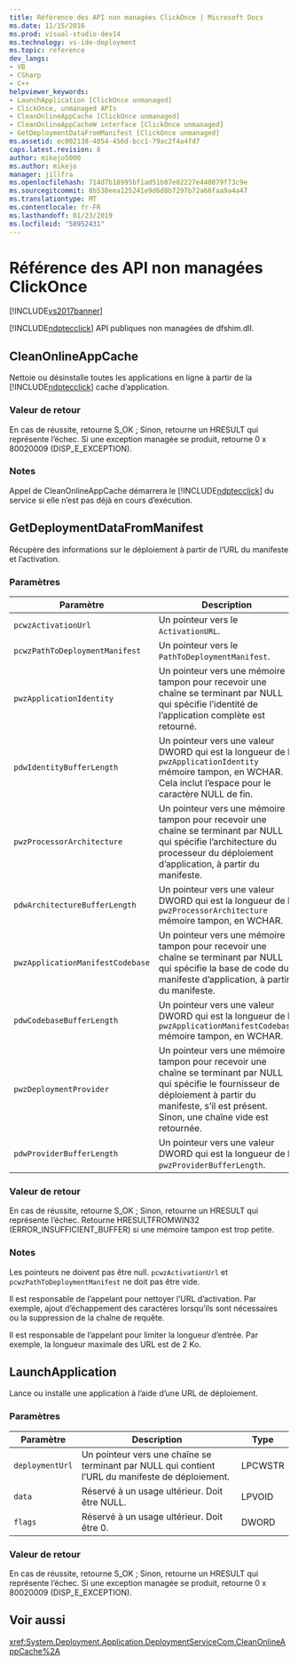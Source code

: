 ```yaml
---
title: Référence des API non managées ClickOnce | Microsoft Docs
ms.date: 11/15/2016
ms.prod: visual-studio-dev14
ms.technology: vs-ide-deployment
ms.topic: reference
dev_langs:
- VB
- CSharp
- C++
helpviewer_keywords:
- LaunchApplication [ClickOnce unmanaged]
- ClickOnce, unmanaged APIs
- CleanOnlineAppCache [ClickOnce unmanaged]
- CleanOnlineAppCacheW interface [ClickOnce unmanaged]
- GetDeploymentDataFromManifest [ClickOnce unmanaged]
ms.assetid: ec002138-4054-456d-bcc1-79ac2f4a4fd7
caps.latest.revision: 8
author: mikejo5000
ms.author: mikejo
manager: jillfra
ms.openlocfilehash: 714d7b18995bf1ad51b07e02227e440879f73c9e
ms.sourcegitcommit: 8b538eea125241e9d6d8b7297b72a66faa9a4a47
ms.translationtype: MT
ms.contentlocale: fr-FR
ms.lasthandoff: 01/23/2019
ms.locfileid: "58952431"
---
```

# <a name="clickonce-unmanaged-api-reference"></a>Référence des API non managées ClickOnce
[!INCLUDE[vs2017banner](../includes/vs2017banner.md)]

[!INCLUDE[ndptecclick](../includes/ndptecclick-md.md)] API publiques non managées de dfshim.dll.  
  
## <a name="cleanonlineappcache"></a>CleanOnlineAppCache  
 Nettoie ou désinstalle toutes les applications en ligne à partir de la [!INCLUDE[ndptecclick](../includes/ndptecclick-md.md)] cache d’application.  
  
### <a name="return-value"></a>Valeur de retour  
 En cas de réussite, retourne S_OK ; Sinon, retourne un HRESULT qui représente l’échec. Si une exception managée se produit, retourne 0 x 80020009 (DISP_E_EXCEPTION).  
  
### <a name="remarks"></a>Notes  
 Appel de CleanOnlineAppCache démarrera le [!INCLUDE[ndptecclick](../includes/ndptecclick-md.md)] du service si elle n’est pas déjà en cours d’exécution.  
  
## <a name="getdeploymentdatafrommanifest"></a>GetDeploymentDataFromManifest  
 Récupère des informations sur le déploiement à partir de l’URL du manifeste et l’activation.  
  
### <a name="parameters"></a>Paramètres  
  
|Paramètre|Description|Type|  
|---------------|-----------------|----------|  
|`pcwzActivationUrl`|Un pointeur vers le `ActivationURL`.|LPCWSTR|  
|`pcwzPathToDeploymentManifest`|Un pointeur vers le `PathToDeploymentManifest`.|LPCWSTR|  
|`pwzApplicationIdentity`|Un pointeur vers une mémoire tampon pour recevoir une chaîne se terminant par NULL qui spécifie l’identité de l’application complète est retourné.|LPWSTR|  
|`pdwIdentityBufferLength`|Un pointeur vers une valeur DWORD qui est la longueur de la `pwzApplicationIdentity` mémoire tampon, en WCHAR. Cela inclut l’espace pour le caractère NULL de fin.|LPDWORD|  
|`pwzProcessorArchitecture`|Un pointeur vers une mémoire tampon pour recevoir une chaîne se terminant par NULL qui spécifie l’architecture du processeur du déploiement d’application, à partir du manifeste.|LPWSTR|  
|`pdwArchitectureBufferLength`|Un pointeur vers une valeur DWORD qui est la longueur de la `pwzProcessorArchitecture` mémoire tampon, en WCHAR.|LPDWORD|  
|`pwzApplicationManifestCodebase`|Un pointeur vers une mémoire tampon pour recevoir une chaîne se terminant par NULL qui spécifie la base de code du manifeste d’application, à partir du manifeste.|LPWSTR|  
|`pdwCodebaseBufferLength`|Un pointeur vers une valeur DWORD qui est la longueur de la `pwzApplicationManifestCodebase` mémoire tampon, en WCHAR.|LPDWORD|  
|`pwzDeploymentProvider`|Un pointeur vers une mémoire tampon pour recevoir une chaîne se terminant par NULL qui spécifie le fournisseur de déploiement à partir du manifeste, s’il est présent. Sinon, une chaîne vide est retournée.|LPWSTR|  
|`pdwProviderBufferLength`|Un pointeur vers une valeur DWORD qui est la longueur de la `pwzProviderBufferLength`.|LPDWORD|  
  
### <a name="return-value"></a>Valeur de retour  
 En cas de réussite, retourne S_OK ; Sinon, retourne un HRESULT qui représente l’échec. Retourne HRESULTFROMWIN32 (ERROR_INSUFFICIENT_BUFFER) si une mémoire tampon est trop petite.  
  
### <a name="remarks"></a>Notes  
 Les pointeurs ne doivent pas être null. `pcwzActivationUrl` et `pcwzPathToDeploymentManifest` ne doit pas être vide.  
  
 Il est responsable de l’appelant pour nettoyer l’URL d’activation. Par exemple, ajout d’échappement des caractères lorsqu’ils sont nécessaires ou la suppression de la chaîne de requête.  
  
 Il est responsable de l’appelant pour limiter la longueur d’entrée. Par exemple, la longueur maximale des URL est de 2 Ko.  
  
## <a name="launchapplication"></a>LaunchApplication  
 Lance ou installe une application à l’aide d’une URL de déploiement.  
  
### <a name="parameters"></a>Paramètres  
  
|Paramètre|Description|Type|  
|---------------|-----------------|----------|  
|`deploymentUrl`|Un pointeur vers une chaîne se terminant par NULL qui contient l’URL du manifeste de déploiement.|LPCWSTR|  
|`data`|Réservé à un usage ultérieur. Doit être NULL.|LPVOID|  
|`flags`|Réservé à un usage ultérieur. Doit être 0.|DWORD|  
  
### <a name="return-value"></a>Valeur de retour  
 En cas de réussite, retourne S_OK ; Sinon, retourne un HRESULT qui représente l’échec. Si une exception managée se produit, retourne 0 x 80020009 (DISP_E_EXCEPTION).  
  
## <a name="see-also"></a>Voir aussi  
 <xref:System.Deployment.Application.DeploymentServiceCom.CleanOnlineAppCache%2A>
